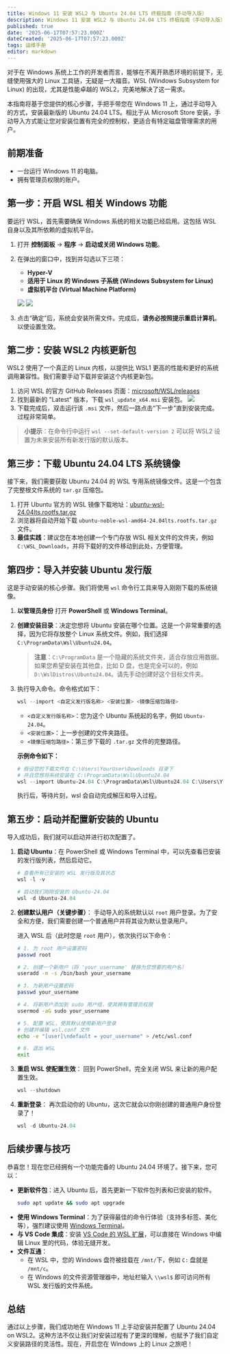 ```yaml
---
title: Windows 11 安装 WSL2 与 Ubuntu 24.04 LTS 终极指南（手动导入版）
description: Windows 11 安装 WSL2 与 Ubuntu 24.04 LTS 终极指南（手动导入版）
published: true
date: '2025-06-17T07:57:23.000Z'
dateCreated: '2025-06-17T07:57:23.000Z'
tags: 运维手册
editor: markdown
---
```


对于在 Windows 系统上工作的开发者而言，能够在不离开熟悉环境的前提下，无缝使用强大的 Linux 工具链，无疑是一大福音。WSL (Windows Subsystem for Linux) 的出现，尤其是性能卓越的 WSL2，完美地解决了这一需求。

本指南将基于您提供的核心步骤，手把手带您在 Windows 11 上，通过手动导入的方式，安装最新版的 Ubuntu 24.04 LTS。相比于从 Microsoft Store 安装，手动导入方式能让您对安装位置有完全的控制权，更适合有特定磁盘管理需求的用户。

<!-- more -->

## 前期准备

- 一台运行 Windows 11 的电脑。
- 拥有管理员权限的账户。

## **第一步：开启 WSL 相关 Windows 功能**

要运行 WSL，首先需要确保 Windows 系统的相关功能已经启用。这包括 WSL 自身以及其所依赖的虚拟机平台。

1.  打开 **控制面板** -> **程序** -> **启动或关闭 Windows 功能**。
2.  在弹出的窗口中，找到并勾选以下三项：
    *   **Hyper-V**
    *   **适用于 Linux 的 Windows 子系统 (Windows Subsystem for Linux)**
    *   **虚拟机平台 (Virtual Machine Platform)**

    ![](https://lbs-images.oss-cn-shanghai.aliyuncs.com/20250617074214661.png)
    ![](https://lbs-images.oss-cn-shanghai.aliyuncs.com/20250617074338537.png)

3.  点击“确定”后，系统会安装所需文件。完成后，**请务必按照提示重启计算机**，以使设置生效。

## **第二步：安装 WSL2 内核更新包**

WSL2 使用了一个真正的 Linux 内核，以提供比 WSL1 更高的性能和更好的系统调用兼容性。我们需要手动下载并安装这个内核更新包。

1.  访问 WSL 的官方 GitHub Releases 页面：[microsoft/WSL/releases](https://github.com/microsoft/WSL/releases)
2.  找到最新的 "Latest" 版本，下载 `wsl_update_x64.msi` 安装包。
    ![](https://lbs-images.oss-cn-shanghai.aliyuncs.com/20250617074736551.png)
3.  下载完成后，双击运行该 `.msi` 文件，然后一路点击“下一步”直到安装完成。过程非常简单。

> **小提示**：在命令行中运行 `wsl --set-default-version 2` 可以将 WSL2 设置为未来安装所有新发行版的默认版本。

## **第三步：下载 Ubuntu 24.04 LTS 系统镜像**

接下来，我们需要获取 Ubuntu 24.04 的 WSL 专用系统镜像文件。这是一个包含了完整根文件系统的 `tar.gz` 压缩包。

1.  打开 Ubuntu 官方的 WSL 镜像下载地址：[ubuntu-wsl-24.04lts.rootfs.tar.gz](https://cloud-images.ubuntu.com/wsl/releases/24.04/20240423/ubuntu-noble-wsl-amd64-24.04lts.rootfs.tar.gz)
2.  浏览器将自动开始下载 `ubuntu-noble-wsl-amd64-24.04lts.rootfs.tar.gz` 文件。
3.  **最佳实践**：建议您在本地创建一个专门存放 WSL 相关文件的文件夹，例如 `C:\WSL_Downloads`，并将下载好的文件移动到此处，方便管理。

## **第四步：导入并安装 Ubuntu 发行版**

这是手动安装的核心步骤。我们将使用 `wsl` 命令行工具来导入刚刚下载的系统镜像。

1.  **以管理员身份** 打开 **PowerShell** 或 **Windows Terminal**。

2.  **创建安装目录**：决定您想将 Ubuntu 安装在哪个位置。这是一个非常重要的选择，因为它将存放整个 Linux 系统文件。例如，我们选择 `C:\ProgramData\Wsl\Ubuntu24.04`。
    > **注意**：`C:\ProgramData` 是一个隐藏的系统文件夹，适合存放应用数据。如果您希望安装在其他盘，比如 D 盘，也是完全可以的，例如 `D:\WslDistros\Ubuntu24.04`。请先手动创建好这个目标文件夹。

3.  执行导入命令。命令格式如下：
    ```powershell
    wsl --import <自定义发行版名称> <安装位置> <镜像压缩包路径>
    ```
    *   `<自定义发行版名称>`：您为这个 Ubuntu 系统起的名字，例如 `Ubuntu-24.04`。
    *   `<安装位置>`：上一步创建的文件夹路径。
    *   `<镜像压缩包路径>`：第三步下载的 `.tar.gz` 文件的完整路径。

    **示例命令如下：**
    ```powershell
    # 假设您的下载文件在 C:\Users\YourUser\Downloads 目录下
    # 并且您想将系统安装在 C:\ProgramData\Wsl\Ubuntu24.04
    wsl --import Ubuntu-24.04 C:\ProgramData\Wsl\Ubuntu24.04 C:\Users\YourUser\Downloads\ubuntu-noble-wsl-amd64-24.04lts.rootfs.tar.gz
    ```
    执行后，等待片刻，wsl 会自动完成解压和导入过程。

## **第五步：启动并配置新安装的 Ubuntu**

导入成功后，我们就可以启动并进行初次配置了。

1.  **启动 Ubuntu**：在 PowerShell 或 Windows Terminal 中，可以先查看已安装的发行版列表，然后启动它。

    ```powershell
    # 查看所有已安装的 WSL 发行版及其状态
    wsl -l -v
    
    # 启动我们刚刚安装的 Ubuntu-24.04
    wsl -d Ubuntu-24.04
    ```

2.  **创建默认用户（关键步骤）**：
    手动导入的系统默认以 `root` 用户登录。为了安全和方便，我们需要创建一个普通用户并将其设为默认登录用户。

    进入 WSL 后（此时您是 `root` 用户），依次执行以下命令：

    ```bash
    # 1. 为 root 用户设置密码
    passwd root

    # 2. 创建一个新用户（将 'your_username' 替换为您想要的用户名）
    useradd -m -s /bin/bash your_username
    
    # 3. 为新用户设置密码
    passwd your_username
    
    # 4. 将新用户添加到 sudo 用户组，使其拥有管理员权限
    usermod -aG sudo your_username
    
    # 5. 配置 WSL，使其默认使用新用户登录
    # 创建并编辑 wsl.conf 文件
    echo -e "[user]\ndefault = your_username" > /etc/wsl.conf
    
    # 6. 退出 WSL
    exit
    ```

3.  **重启 WSL 使配置生效**：
    回到 PowerShell，完全关闭 WSL 来让新的用户配置生效。

    ```powershell
    wsl --shutdown
    ```

4.  **重新登录**：
    再次启动你的 Ubuntu，这次它就会以你刚创建的普通用户身份登录了！

    ```powershell
    wsl -d Ubuntu-24.04
    ```

## **后续步骤与技巧**

恭喜您！现在您已经拥有一个功能完备的 Ubuntu 24.04 环境了。接下来，您可以：

*   **更新软件包**：进入 Ubuntu 后，首先更新一下软件包列表和已安装的软件。
    ```bash
    sudo apt update && sudo apt upgrade
    ```
*   **使用 Windows Terminal**：为了获得最佳的命令行体验（支持多标签、美化等），强烈建议使用 [Windows Terminal](https://aka.ms/terminal)。
*   **与 VS Code 集成**：安装 [VS Code 的 WSL 扩展](https://marketplace.visualstudio.com/items?itemName=ms-vscode-remote.remote-wsl)，可以直接在 Windows 中编辑 Linux 里的代码，体验无缝开发。
*   **文件互通**：
    *   在 WSL 中，您的 Windows 盘符被挂载在 `/mnt/`下，例如 `C:` 盘就是 `/mnt/c`。
    *   在 Windows 的文件资源管理器中，地址栏输入 `\\wsl$` 即可访问所有 WSL 发行版的文件系统。

## **总结**

通过以上步骤，我们成功地在 Windows 11 上手动安装并配置了 Ubuntu 24.04 on WSL2。这种方法不仅让我们对安装过程有了更深的理解，也赋予了我们自定义安装路径的灵活性。现在，开启您在 Windows 上的 Linux 之旅吧！